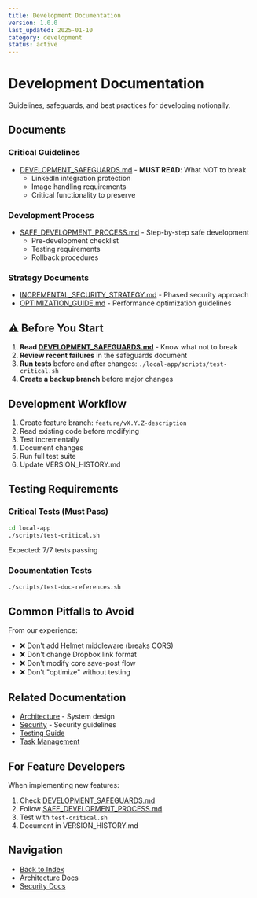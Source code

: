 ```yaml
---
title: Development Documentation
version: 1.0.0
last_updated: 2025-01-10
category: development
status: active
---
```


# Development Documentation

Guidelines, safeguards, and best practices for developing notionally.

## Documents

### Critical Guidelines
- [DEVELOPMENT_SAFEGUARDS.md](./DEVELOPMENT_SAFEGUARDS.md) - **MUST READ**: What NOT to break
  - LinkedIn integration protection
  - Image handling requirements
  - Critical functionality to preserve

### Development Process
- [SAFE_DEVELOPMENT_PROCESS.md](./SAFE_DEVELOPMENT_PROCESS.md) - Step-by-step safe development
  - Pre-development checklist
  - Testing requirements
  - Rollback procedures

### Strategy Documents
- [INCREMENTAL_SECURITY_STRATEGY.md](./INCREMENTAL_SECURITY_STRATEGY.md) - Phased security approach
- [OPTIMIZATION_GUIDE.md](./OPTIMIZATION_GUIDE.md) - Performance optimization guidelines

## ⚠️ Before You Start

1. **Read [DEVELOPMENT_SAFEGUARDS.md](./DEVELOPMENT_SAFEGUARDS.md)** - Know what not to break
2. **Review recent failures** in the safeguards document
3. **Run tests** before and after changes: `./local-app/scripts/test-critical.sh`
4. **Create a backup branch** before major changes

## Development Workflow

1. Create feature branch: `feature/vX.Y.Z-description`
2. Read existing code before modifying
3. Test incrementally
4. Document changes
5. Run full test suite
6. Update VERSION_HISTORY.md

## Testing Requirements

### Critical Tests (Must Pass)
```bash
cd local-app
./scripts/test-critical.sh
```
Expected: 7/7 tests passing

### Documentation Tests
```bash
./scripts/test-doc-references.sh
```

## Common Pitfalls to Avoid

From our experience:
- ❌ Don't add Helmet middleware (breaks CORS)
- ❌ Don't change Dropbox link format
- ❌ Don't modify core save-post flow
- ❌ Don't "optimize" without testing

## Related Documentation

- [Architecture](../architecture/CLAUDE.md) - System design
- [Security](../security/) - Security guidelines
- [Testing Guide](../../coordination/testing-strategy/TEST-RUNNER-GUIDE.md)
- [Task Management](../../coordination/)

## For Feature Developers

When implementing new features:
1. Check [DEVELOPMENT_SAFEGUARDS.md](./DEVELOPMENT_SAFEGUARDS.md)
2. Follow [SAFE_DEVELOPMENT_PROCESS.md](./SAFE_DEVELOPMENT_PROCESS.md)
3. Test with `test-critical.sh`
4. Document in VERSION_HISTORY.md

## Navigation

- [Back to Index](../INDEX.md)
- [Architecture Docs](../architecture/)
- [Security Docs](../security/)